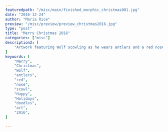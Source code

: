 ```yaml
---
featuredpath: "/misc/main/finished_morphic_christmas001.jpg"
date: "2016-12-24"
author: "Maria Rice"
preview: "/misc/preview/preview_christmas2016.jpg"
type: "post"
title: "Merry Christmas 2016"
categories: ["misc"]
description2: [
    "Artwork featuring Wolf scowling as he wears antlers and a red nose, little Christmas-themed doodles around the edge, and text that says 'Merry Christmas and Happy Holidays!'"
]
keywords: [
    "Merry",
    "Christmas",
    "Wolf",
    "antlers",
    "red",
    "nose",
    "scowl",
    "Happy",
    "Holidays",
    "doodles",
    "art",
    "2016",
]

---
```

